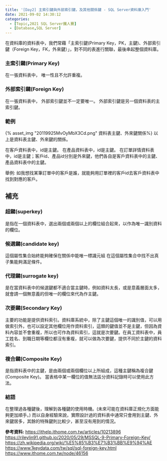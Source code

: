 ```yaml
---
title: '[Day2] 主索引鍵與外部索引鍵，及其他關係鍵 - SQL Server資料庫入門'
date: 2021-09-02 14:30:12
categories:
  - [Topic,2021 SQL Server鐵人賽]
  - [Database,SQL Server]
---
```


在資料庫的資料表中，我們常藉「主索引鍵(Primary Key，PK，主鍵)、外部索引鍵（Foreign Key，FK，外來鍵）」，對不同的表進行關聯，最後串起整個資料庫。

### 主索引鍵(Primary Key)
在一張資料表中，
唯一性且不允許重複。

### 外部索引鍵(Foreign Key)
在一張資料表中，
外部索引鍵並不一定要唯一。
外部索引鍵是另一個資料表的主索引鍵。

### 範例

{% asset_img "20119925MvOyMbX3Cd.png" 資料表主鍵、外來鍵關係%}
以上是資料表主鍵、外來鍵的關係。

在客戶資料表中，id是主鍵。
在產品資料表中，id是主鍵。
在訂單詳情資料表中，id是主鍵；客戶id、產品id分別是外來鍵，他們各自是客戶資料表中的主鍵、產品資料表中的主鍵。

舉例:
如我想找某筆訂單中的客戶是誰，就能夠用訂單裡的客戶id去客戶資料表中找到對應的客戶。

## 補充
### 超鍵(superkey)
是指在一個資料表中，選出兩個或兩個以上的欄位組合起來，以作為唯一識別資料的欄位。

### 候選鍵(candidate key)
這個屬性集合始終能夠確保在關係中能唯一標識元組
在這個屬性集合中找不出真子集能夠滿足條件。

### 代理鍵(surrogate key)
是在當資料表中的候選鍵都不適合當主鍵時，例如資料太長，或是意義層面太多，就會請一個無意義的但唯一的欄位來代為作主鍵。

### 次要鍵(Secondary Key)
主要的功能是提供資料索引。資料庫系統中，除了主鍵這個唯一的識別值，可以用做索引外，也可以設定其他欄位用作資料索引，這類的鍵值並不是主鍵，但因為資料內容並不會重複，所以也可作為資料索引，這就是次要鍵。在員工資料表中，員工姓名、到職日期等欄位都沒有重複，就可以做為次要鍵，提供不同於主鍵的資料索引。

### 複合鍵(Composite Key)
是指資料表中的主鍵，是由兩個或兩個欄位以上所組成，這種主鍵稱為複合鍵(Composite Key)。
當表格中某一欄位的值無法區分資料記錄時可以使用此方法。


### 結語
在整理過各種鍵後，理解到各種鍵的使用時機。(未來可能在資料庫正規化方面能夠更加順手。)
而以自身經驗來說，實際設計過的資料表中通常只會用到主鍵、外來鍵居多，其餘的特殊鍵則比較少，甚至沒有用到的情況。

**參考資料:**
https://ithelp.ithome.com.tw/articles/10213896
https://rileylin91.github.io/2020/05/29/MSSQL-9-Primary-Foreign-Key/
https://zh.wikipedia.org/wiki/%E5%85%B3%E7%B3%BB%E9%94%AE
https://www.1keydata.com/tw/sql/sql-foreign-key.html
https://www.ithome.com.tw/node/46156